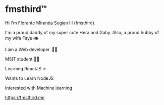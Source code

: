 # fmsthird™
<p>Hi I'm Florante Miranda Sugian III (fmsthird).</p>
<p>I'm a proud daddy of my super cute Hera and Gaby. Also, a proud hubby of my wife Faye 👪</p>
<p>I am a Web developer. 👨‍💻</p>
<p>MSIT student 👨‍🎓</p>
<p>Learning ReactJS ⚛️</p>
<p>Wants to Learn NodeJS</p>
<p>Interested with Machine learning</p>
<a href="https://fmsthird.me" alt="fmsthird" targe="_blank" rel="noopener noreferrer">
  https://fmsthird.me
</a>
